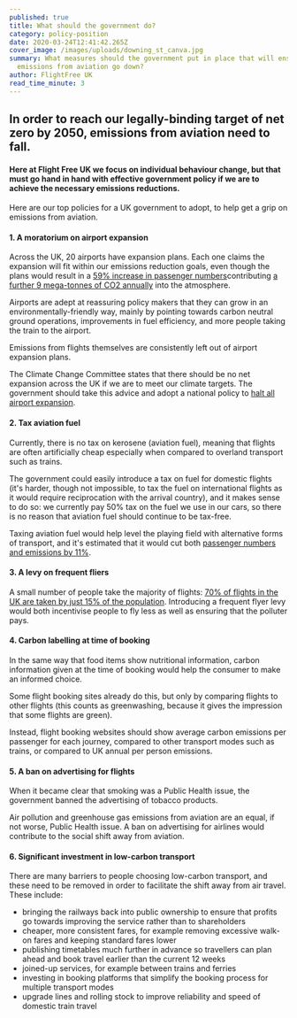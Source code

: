 ```yaml
---
published: true
title: What should the government do?
category: policy-position
date: 2020-03-24T12:41:42.265Z
cover_image: /images/uploads/downing_st_canva.jpg
summary: What measures should the government put in place that will ensure
  emissions from aviation go down?
author: FlightFree UK
read_time_minute: 3
---
```

## I﻿n order to reach our legally-binding target of net zero by 2050, emissions from aviation need to fall.

#### H﻿ere at Flight Free UK we focus on individual behaviour change, but that must go hand in hand with effective government policy if we are to achieve the necessary emissions reductions.

Here are our top policies for a UK government to adopt, to help get a grip on emissions from aviation.

#### 1. A moratorium on airport expansion

A﻿cross the UK, 20 airports have expansion plans. Each one claims the expansion will fit within our emissions reduction goals, even though the plans would result in a [59% increase in passenger numbers](https://www.carbonbrief.org/guest-post-planned-growth-of-uk-airports-not-consistent-with-net-zero-climate-goal/)c﻿ontributing [a further 9 mega-tonnes of CO2 annually](https://www.aef.org.uk/campaigns/challenging-airport-expansion/) into the atmosphere.

A﻿irports are adept at reassuring policy makers that they can grow in an environmentally-friendly way, mainly by pointing towards carbon neutral ground operations, improvements in fuel efficiency, and more people taking the train to the airport. 

E﻿missions from flights themselves are consistently left out of airport expansion plans.

T﻿he Climate Change Committee states that there should be no net expansion across the UK if we are to meet our climate targets. The government should take this advice and adopt a national policy to [halt all airport expansion](https://noairportexpansion.org/).

#### 2﻿. Tax aviation fuel

Currently, there is no tax on kerosene (aviation fuel), meaning that flights are often artificially cheap especially when compared to overland transport such as trains. 

T﻿he government could easily introduce a tax on fuel for domestic flights (it's harder, though not impossible, to tax the fuel on international flights as it would require reciprocation with the arrival country), and it makes sense to do so: we currently pay 50% tax on the fuel we use in our cars, so there is no reason that aviation fuel should continue to be tax-free.

T﻿axing aviation fuel would help level the playing field with alternative forms of transport, and it's estimated that it would cut both [passenger numbers and emissions by 11%](https://www.ft.com/content/1ce24798-733b-11e9-bbfb-5c68069fbd15).

#### 3. A levy on frequent fliers

A﻿ small number of people take the majority of flights: [70% of flights in the UK are taken by just 15% of the population](https://fullfact.org/economy/do-15-people-take-70-flights/). Introducing a frequent flyer levy would both incentivise people to fly less as well as ensuring that the polluter pays.

#### 4. Carbon labelling at time of booking

I﻿n the same way that food items show nutritional information, carbon information given at the time of booking would help the consumer to make an informed choice.

S﻿ome flight booking sites already do this, but only by comparing flights to other flights (this counts as greenwashing, because it gives the impression that some flights are green). 

I﻿nstead, flight booking websites should show average carbon emissions per passenger for each journey, compared to other transport modes such as trains, or compared to UK annual per person emissions. 

#### 5. A ban on advertising for flights

When it became clear that smoking was a Public Health issue, the government banned the advertising of tobacco products. 

Air pollution and greenhouse gas emissions from aviation are an equal, if not worse, Public Health issue. A ban on advertising for airlines would contribute to the social shift away from aviation.

#### 6﻿. Significant investment in low-carbon transport

T﻿here are many barriers to people choosing low-carbon transport, and these need to be removed in order to facilitate the shift away from air travel. These include:

* b﻿ringing the railways back into public ownership to ensure that profits go towards improving the service rather than to shareholders
* c﻿heaper, more consistent fares, for example removing excessive walk-on fares and keeping standard fares lower
* p﻿ublishing timetables much further in advance so travellers can plan ahead and book travel earlier than the current 12 weeks
* j﻿oined-up services, for example between trains and ferries
* i﻿nvesting in booking platforms that simplify the booking process for multiple transport modes
* u﻿pgrade lines and rolling stock to improve reliability and speed of domestic train travel